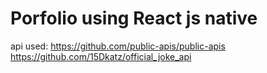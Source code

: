 # Porfolio using React js native

api used:
https://github.com/public-apis/public-apis
https://github.com/15Dkatz/official_joke_api